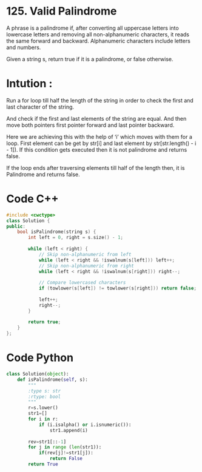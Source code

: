 # 125. Valid Palindrome
A phrase is a palindrome if, after converting all uppercase letters into lowercase letters and removing all non-alphanumeric characters, it reads the same forward and backward. Alphanumeric characters include letters and numbers.

Given a string s, return true if it is a palindrome, or false otherwise.

# Intution :
Run a for loop till half the length of the string in order to check the first and last character of the string.

And check if the first and last elements of the string are equal. And then move both pointers first pointer forward and last pointer backward.

Here we are achieving this with the help of ‘i’ which moves with them for a loop. First element can be get by str[i] and last element by str[str.length() - i - 1]). If this condition gets executed then it is not palindrome and returns false.

If the loop ends after traversing elements till half of the length then, it is Palindrome and returns false.

# Code C++
```cpp []
#include <cwctype>
class Solution {
public:
    bool isPalindrome(string s) {
        int left = 0, right = s.size() - 1;
        
        while (left < right) {
            // Skip non-alphanumeric from left
            while (left < right && !iswalnum(s[left])) left++;
            // Skip non-alphanumeric from right
            while (left < right && !iswalnum(s[right])) right--;
            
            // Compare lowercased characters
            if (towlower(s[left]) != towlower(s[right])) return false;
            
            left++;
            right--;
        }
        
        return true;
    }
};
```

# Code Python
```python
class Solution(object):
    def isPalindrome(self, s):
        """
        :type s: str
        :rtype: bool
        """
        r=s.lower()
        str1=[]
        for i in r:
            if (i.isalpha() or i.isnumeric()):
                str1.append(i)
        
        rev=str1[::-1]
        for j in range (len(str1)):
            if(rev[j]!=str1[j]):
                return False
        return True
```
